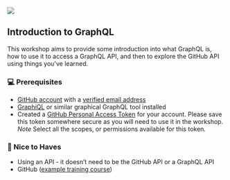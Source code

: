 <img src=“https://user-images.githubusercontent.com/3791941/31036931-072760fe-a534-11e7-8cd7-0565bdc2727c.png” width=“100” height=“60”>

## Introduction to GraphQL

This workshop aims to provide some introduction into what GraphQL is, how to use it to access a GraphQL API, and then to explore the GitHub API using things you've learned.

### :computer: Prerequisites

* [GitHub account](https://github.com/join) with a [verified email address](https://help.github.com/en/articles/verifying-your-email-address)
* [GraphiQL](https://electronjs.org/apps/graphiql) or similar graphical GraphQL tool installed
* Created a [GitHub Personal Access Token](https://help.github.com/en/github/authenticating-to-github/creating-a-personal-access-token-for-the-command-line) for your account. Please save this token somewhere secure as you will need to use it in the workshop. *Note* Select all the scopes, or permissions available for this token.

### :space_invader: Nice to Haves

* Using an API - it doesn’t need to be the GitHub API or a GraphQL API
* GitHub ([example training course](https://lab.github.com/githubtraining/introduction-to-github))
